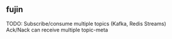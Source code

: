## fujin

TODO:
Subscribe/consume multiple topics (Kafka, Redis Streams)
Ack/Nack can receive multiple topic-meta